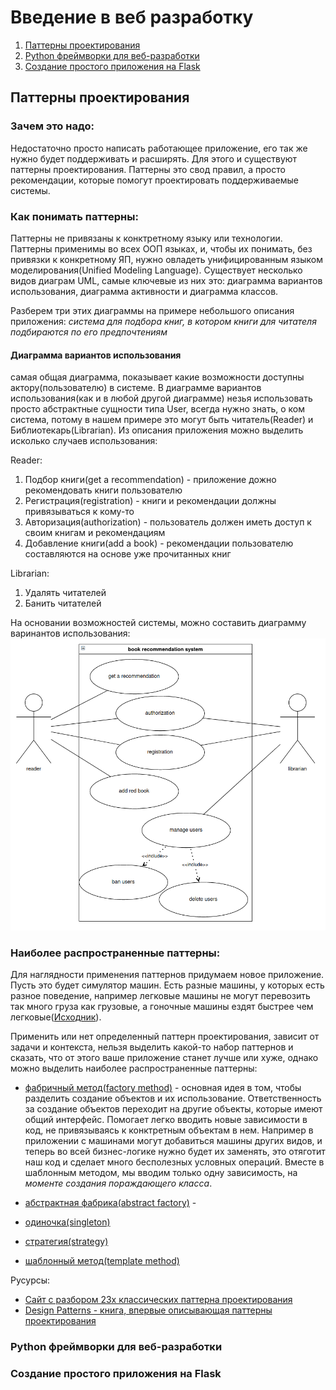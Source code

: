 # Введение в веб разработку
1. [Паттерны проектирования](#design_patterns)
2. [Python фреймворки для веб-разработки](#python_frameworks)
3. [Создание простого приложения на Flask](#flask_base)

## <a name="design_patterns"> Паттерны проектирования </a>
### Зачем это надо:

Недостаточно просто написать работающее приложение, его так же нужно будет поддерживать и расширять. Для этого и существуют паттерны проектирования. Паттерны это свод правил, а просто рекомендации, которые помогут проектировать поддерживаемые системы.


### Как понимать паттерны:
Паттерны не привязаны к конктретному языку или технологии. Паттерны применимы во всех ООП языках, и, чтобы их понимать, без привязки к конкретному ЯП, нужно овладеть унифицированным языком моделирования(Unified Modeling Language).
Существует несколько видов диаграм UML, самые ключевые из них это: диаграмма вариантов использования, диаграмма активности и диаграмма классов.

Разберем три этих диаграммы на примере небольшого описания приложения: *система для подбора книг, в котором книги для читателя подбираются по его предпочтениям*
#### Диаграмма вариантов использования
самая общая диаграмма, показывает какие возможности доступны актору(пользователю) в системе. В диаграмме вариантов использования(как и в любой другой диаграмме) незья использовать просто абстрактные сущности типа User, всегда нужно знать, о ком система, потому в нашем примере это могут быть читатель(Reader) и Библиотекарь(Librarian). Из описания приложения можно выделить исколько случаев использования:

Reader:
1. Подбор книги(get a recommendation) - приложение дожно рекомендовать книги пользователю
2. Регистрация(registration) - книги и рекомендации должны привязываться к кому-то
3. Авторизация(authorization) - пользователь должен иметь доступ к своим книгам и рекомендациям
4. Добавление книги(add a book) - рекомендации пользователю составляются на основе уже прочитанных книг

Librarian:
1. Удалять читателей
2. Банить читателей

На основании возможностей системы, можно составить диаграмму варинантов использования:
![](./source_md/usecases.png)



### Наиболее распространенные паттерны:
Для наглядности применения паттернов придумаем новое приложение. Пусть это будет симулятор машин. Есть разные машины, у которых есть разное поведение, например легковые машины не могут перевозить так много груза как грузовые, а гоночные машины ездят быстрее чем легковые([Исходник](./core/0_cars.py)).

Применить или нет определенный паттерн проектирования, зависит от задачи и контекста, нельзя выделить какой-то набор паттернов и сказать, что от этого ваше приложение станет лучше или хуже, однако можно выделить наиболее распространенные паттерны:
- [фабричный метод(factory method)](./core/factory_method.py) - основная идея в том, чтобы разделить создание объектов и их использование. Ответственность за создание объектов переходит на другие объекты, которые имеют общий интерфейс. Помогает легко вводить новые зависимости в код, не привязываясь к конктретным объектам в нем. Например в приложении с машинами могут добавиться машины других видов, и теперь во всей бизнес-логике нужно будет их заменять, это отяготит наш код и сделает много бесполезных условных операций. Вместе в шаблонным методом, мы вводим только одну зависимость, на *моменте создания пораждающего класса*.

- [абстрактная фабрика(abstract factory)](./core/abstract_factory.py) - 
- [одиночка(singleton)](./core/singleton.py)
- [стратегия(strategy)](./core/strategy.py)
- [шаблонный метод(template method)](./core/template_method.py)

Русурсы:
- [Сайт с разбором 23х классических паттерна проектирования](https://refactoring.guru/ru)
- [Design Patterns - книга, впервые описывающая паттерны проектирования](https://oz.by/books/more101783.html)


### <a name="python_frameworks"> Python фреймворки для веб-разработки</a>


### <a name="flask_base"> Создание простого приложения на Flask</a>

